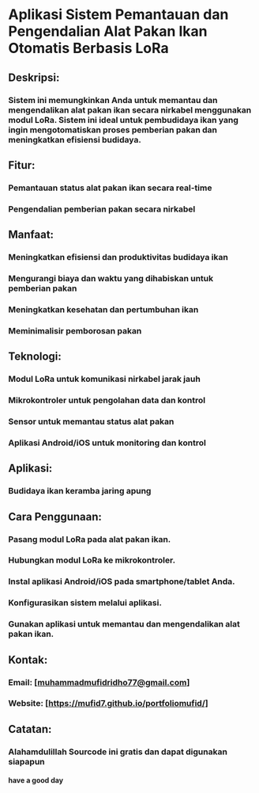 # Aplikasi Sistem Pemantauan dan Pengendalian Alat Pakan Ikan Otomatis Berbasis LoRa

## Deskripsi:
### Sistem ini memungkinkan Anda untuk memantau dan mengendalikan alat pakan ikan secara nirkabel menggunakan modul LoRa. Sistem ini ideal untuk pembudidaya ikan yang ingin mengotomatiskan proses pemberian pakan dan meningkatkan efisiensi budidaya.

## Fitur:
### Pemantauan status alat pakan ikan secara real-time
### Pengendalian pemberian pakan secara nirkabel

## Manfaat:
### Meningkatkan efisiensi dan produktivitas budidaya ikan
### Mengurangi biaya dan waktu yang dihabiskan untuk pemberian pakan
### Meningkatkan kesehatan dan pertumbuhan ikan
###  Meminimalisir pemborosan pakan

## Teknologi:
### Modul LoRa untuk komunikasi nirkabel jarak jauh
### Mikrokontroler untuk pengolahan data dan kontrol
### Sensor untuk memantau status alat pakan
### Aplikasi Android/iOS untuk monitoring dan kontrol

## Aplikasi:
### Budidaya ikan keramba jaring apung

## Cara Penggunaan:
### Pasang modul LoRa pada alat pakan ikan.
### Hubungkan modul LoRa ke mikrokontroler.
### Instal aplikasi Android/iOS pada smartphone/tablet Anda.
### Konfigurasikan sistem melalui aplikasi.
### Gunakan aplikasi untuk memantau dan mengendalikan alat pakan ikan.

## Kontak:
### Email: [muhammadmufidridho77@gmail.com]
### Website: [https://mufid7.github.io/portfoliomufid/]

## Catatan:
### Alahamdulillah Sourcode ini gratis dan dapat digunakan siapapun 

#### have a good day
